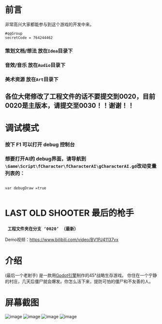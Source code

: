 
# 前言
非常高兴大家都能参与到这个游戏的开发中来。
 ``` Gdscript 
 #qqGroup
 secretCode = 764244462  
 
 ```
### 策划文档/想法 放在`Idea`目录下
### 音效/音乐 放在`Audio`目录下
### 美术资源 放在`Art`目录下
## 各位大佬修改了工程文件的话不要提交到0020，目前0020是主版本，请提交至0030！！谢谢！！

# 调试模式

### 按下 F1 可以打开 debug 控制台
### 想要打开AI的 debug界面，请导航到 ` \Game\Script\fCharacter\fCharacterAI\gCharacterAI.gd `改动变量列表的：
```Gdscript
 
var debugDraw =true
 
```


# LAST OLD SHOOTER 最后的枪手
  ### ` 工程文件夹在分支 ‘0020’ （最新）`
  Demo视频：https://www.bilibili.com/video/BV1PJ41137vx

# 介绍
(最后一个老射手) 是一款用[Godot引擎](https://godotengine.org)制作的45°战略生存游戏。
你住在一个宁静的村庄，几天后僵尸就会爆发。你怎么活下来，提防可怕的僵尸和不友善的人。

# 屏幕截图
![image](https://github.com/chunchuna/LastOldShooter/blob/master/Demo/c.png)
![image](https://github.com/chunchuna/LastOldShooter/blob/master/Demo/b.png)
![image](https://github.com/chunchuna/LastOldShooter/blob/master/Demo/a.gif)
![image](https://github.com/chunchuna/LastOldShooter/blob/master/Demo/screenshoot1.png)



